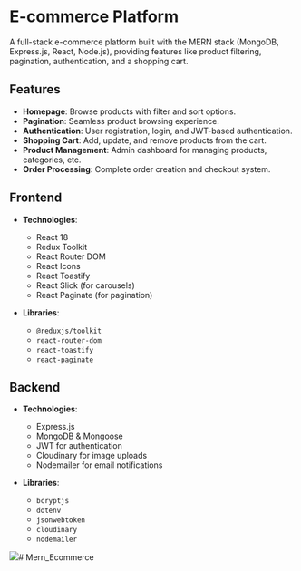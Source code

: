 # E-commerce Platform

A full-stack e-commerce platform built with the MERN stack (MongoDB, Express.js, React, Node.js), providing features like product filtering, pagination, authentication, and a shopping cart.

## Features

- **Homepage**: Browse products with filter and sort options.
- **Pagination**: Seamless product browsing experience.
- **Authentication**: User registration, login, and JWT-based authentication.
- **Shopping Cart**: Add, update, and remove products from the cart.
- **Product Management**: Admin dashboard for managing products, categories, etc.
- **Order Processing**: Complete order creation and checkout system.

## Frontend

- **Technologies**:
  - React 18
  - Redux Toolkit
  - React Router DOM
  - React Icons
  - React Toastify
  - React Slick (for carousels)
  - React Paginate (for pagination)
  
- **Libraries**:
  - `@reduxjs/toolkit`
  - `react-router-dom`
  - `react-toastify`
  - `react-paginate`

## Backend

- **Technologies**:
  - Express.js
  - MongoDB & Mongoose
  - JWT for authentication
  - Cloudinary for image uploads
  - Nodemailer for email notifications
  
- **Libraries**:
  - `bcryptjs`
  - `dotenv`
  - `jsonwebtoken`
  - `cloudinary`
  - `nodemailer`
  
![](ekran.gif)# Mern_Ecommerce
